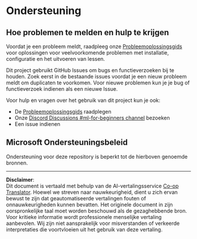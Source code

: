 <!--
CO_OP_TRANSLATOR_METADATA:
{
  "original_hash": "09623d7343ff1c26ff4f198c1b2d3176",
  "translation_date": "2025-10-03T12:11:39+00:00",
  "source_file": "SUPPORT.md",
  "language_code": "nl"
}
-->
# Ondersteuning
## Hoe problemen te melden en hulp te krijgen  

Voordat je een probleem meldt, raadpleeg onze [Probleemoplossingsgids](TROUBLESHOOTING.md) voor oplossingen voor veelvoorkomende problemen met installatie, configuratie en het uitvoeren van lessen.

Dit project gebruikt GitHub Issues om bugs en functieverzoeken bij te houden. Zoek eerst in de bestaande 
issues voordat je een nieuw probleem meldt om duplicaten te voorkomen. Voor nieuwe problemen kun je je bug of 
functieverzoek indienen als een nieuwe Issue.

Voor hulp en vragen over het gebruik van dit project kun je ook:
- De [Probleemoplossingsgids](TROUBLESHOOTING.md) raadplegen
- Onze [Discord Discussions #ml-for-beginners channel](https://aka.ms/foundry/discord) bezoeken
- Een issue indienen

## Microsoft Ondersteuningsbeleid  

Ondersteuning voor deze repository is beperkt tot de hierboven genoemde bronnen.

---

**Disclaimer**:  
Dit document is vertaald met behulp van de AI-vertalingsservice [Co-op Translator](https://github.com/Azure/co-op-translator). Hoewel we streven naar nauwkeurigheid, dient u zich ervan bewust te zijn dat geautomatiseerde vertalingen fouten of onnauwkeurigheden kunnen bevatten. Het originele document in zijn oorspronkelijke taal moet worden beschouwd als de gezaghebbende bron. Voor kritieke informatie wordt professionele menselijke vertaling aanbevolen. Wij zijn niet aansprakelijk voor misverstanden of verkeerde interpretaties die voortvloeien uit het gebruik van deze vertaling.